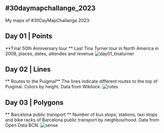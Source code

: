## \#30daymapchallange_2023

My maps of \#30DayMapChallange 2023:

## Day 01 \| Points

**Tina! 50th Anniversary tour ** Last Tina Turner tour in North America in 2008, places, dates, attendes and revenue
![day01_tinaturner](https://github.com/tuskjant/30daymapchallange_2023/assets/151870795/8843c7f0-34c0-4cdf-81e3-d4efdd472119)

## Day 02 \| Lines
** Routes to the Puigmal** The lines indicate different routes to the top of Puigmal. Colors by height. Data from Wikilock.
![rutes](https://github.com/tuskjant/30daymapchallange_2023/assets/151870795/4fc7538a-7a2f-4e8b-9694-5b06f9426c85)

## Day 03 \| Polygons
** Barcelona public transport ** Number of bus stops, stations, taxi stops and bike racks of Barcelona public transport by neighbourhood. Data from Open Data BCN.
![sense](https://github.com/tuskjant/30daymapchallange_2023/assets/151870795/4adccf86-2cad-40d0-824e-2082c4bdf15c)



